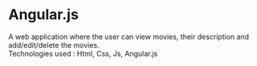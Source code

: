 # Angular.js

A web application where the user can view movies, their description and add/edit/delete the movies. <br>
Technologies used : Html, Css, Js, Angular.js
